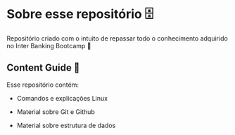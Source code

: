 # Sobre esse repositório :file_cabinet:

Repositório criado com o intuito de repassar todo o conhecimento adquirido no Inter Banking Bootcamp :wave:



## Content Guide :bookmark_tabs:

Esse repositório contém:

- Comandos e explicações Linux

- Material sobre Git e Github

- Material sobre estrutura de dados

  



